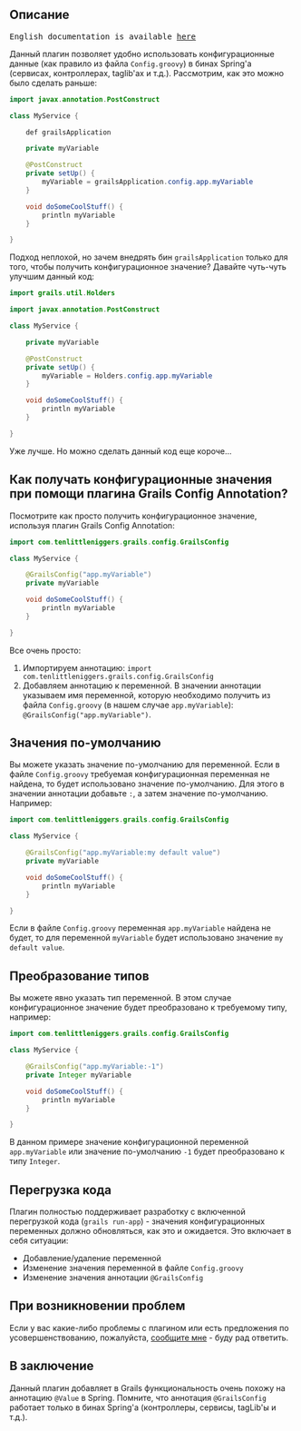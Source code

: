 Описание
-----------
<pre>
English documentation is available <a href="https://github.com/fedotxxl/grails-config-annotation/blob/master/README.md">here</a>
</pre>
Данный плагин позволяет удобно использовать конфигурационные данные (как правило из файла `Config.groovy`) в бинах Spring'а (сервисах, контроллерах, taglib'ах и т.д.).
Рассмотрим, как это можно было сделать раньше:
```java
import javax.annotation.PostConstruct

class MyService {

    def grailsApplication

    private myVariable

    @PostConstruct
    private setUp() {
        myVariable = grailsApplication.config.app.myVariable
    }

    void doSomeCoolStuff() {
        println myVariable
    }

}
```
Подход неплохой, но зачем внедрять бин `grailsApplication` только для того, чтобы получить конфигурационное значение? Давайте чуть-чуть улучшим данный код:
```java
import grails.util.Holders

import javax.annotation.PostConstruct

class MyService {

    private myVariable

    @PostConstruct
    private setUp() {
        myVariable = Holders.config.app.myVariable
    }

    void doSomeCoolStuff() {
        println myVariable
    }

}
```
Уже лучше. Но можно сделать данный код еще короче...

Как получать конфигурационные значения при помощи плагина Grails Config Annotation?
----------------------------------------------------------------------------------
Посмотрите как просто получить конфигурационное значение, используя плагин Grails Config Annotation:

```java
import com.tenlittleniggers.grails.config.GrailsConfig

class MyService {

    @GrailsConfig("app.myVariable")
    private myVariable

    void doSomeCoolStuff() {
        println myVariable
    }

}
```
Все очень просто:

1. Импортируем аннотацию: `import com.tenlittleniggers.grails.config.GrailsConfig`
2. Добавляем аннотацию к переменной. В значении аннотации указываем имя переменной, которую необходимо получить из файла `Config.groovy` (в нашем случае `app.myVariable`):  `@GrailsConfig("app.myVariable")`.

Значения по-умолчанию
---------------------
Вы можете указать значение по-умолчанию для переменной. Если в файле `Config.groovy` требуемая конфигурационная переменная не найдена, то будет использовано значение по-умолчанию. Для этого в значении аннотации добавьте `:`, а затем значение по-умолчанию. Например:

```java
import com.tenlittleniggers.grails.config.GrailsConfig

class MyService {

    @GrailsConfig("app.myVariable:my default value")
    private myVariable

    void doSomeCoolStuff() {
        println myVariable
    }

}
```
Если в файле `Config.groovy` переменная `app.myVariable` найдена не будет, то для переменной `myVariable` будет использовано значение `my default value`.

Преобразование типов
--------------------
Вы можете явно указать тип переменной. В этом случае конфигурационное значение будет преобразовано к требуемому типу, например:

```java
import com.tenlittleniggers.grails.config.GrailsConfig

class MyService {

    @GrailsConfig("app.myVariable:-1")
    private Integer myVariable

    void doSomeCoolStuff() {
        println myVariable
    }

}
```
В данном примере значение конфигурационной переменной `app.myVariable` или значение по-умолчанию `-1` будет преобразовано к типу `Integer`.

Перегрузка кода
---------------
Плагин полностью поддерживает разработку с включенной перегрузкой кода (`grails run-app`) - значения конфигурационных переменных должно обновляться, как это и ожидается. Это включает в себя ситуации:

*   Добавление/удаление переменной
*   Изменение значения переменной в файле `Config.groovy`
*   Изменение значения аннотации `@GrailsConfig`

При возникновении проблем
-------------------------
Если у вас какие-либо проблемы с плагином или есть предложения по усовершенствованию, пожалуйста, [сообщите мне](https://github.com/fedotxxl/grails-config-annotation/issues) - буду рад ответить. 

В заключение
------------
Данный плагин добавляет в Grails функциональность очень похожу на аннотацию `@Value` в Spring. Помните, что аннотация `@GrailsConfig` работает только в бинах Spring'а (контроллеры, сервисы, tagLib'ы и т.д.).